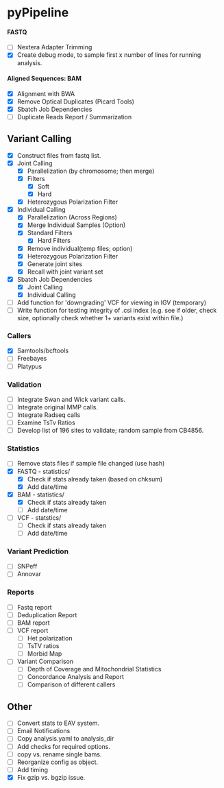 pyPipeline
=========

#### FASTQ

- [ ] Nextera Adapter Trimming
- [X] Create debug mode, to sample first x number of lines for running analysis.

#### Aligned Sequences: BAM

- [X] Alignment with BWA
- [X] Remove Optical Duplicates (Picard Tools)
- [X] Sbatch Job Dependencies
- [ ] Duplicate Reads Report / Summarization

## Variant Calling

- [X] Construct files from fastq list.
- [X] Joint Calling
	- [X] Parallelization (by chromosome; then merge)
	- [X] Filters
		- [X] Soft
		- [X] Hard
	- [X] Heterozygous Polarization Filter
- [X] Individual Calling
	- [X] Parallelization (Across Regions)
	- [X] Merge Individual Samples (Option)
	- [X] Standard Filters
		- [X] Hard Filters
	- [X] Remove individual(temp files; option)
	- [X] Heterozygous Polarization Filter
	- [X] Generate joint sites
	- [X] Recall with joint variant set
- [X] Sbatch Job Dependencies
	- [X] Joint Calling
	- [X] Individual Calling
- [ ] Add function for 'downgrading' VCF for viewing in IGV (temporary)
- [ ] Write function for testing integrity of .csi index (e.g. see if older, check size, optionally check whether 1+ variants exist within file.)

### Callers 

- [X] Samtools/bcftools
- [ ] Freebayes
- [ ] Platypus

### Validation

- [ ] Integrate Swan and Wick variant calls.
- [ ] Integrate original MMP calls.
- [ ] Integrate Radseq calls
- [ ] Examine TsTv Ratios
- [ ] Develop list of 196 sites to validate; random sample from CB4856.

### Statistics

- [ ] Remove stats files if sample file changed (use hash)
- [X] FASTQ - statistics/
	- [X] Check if stats already taken (based on chksum)
	- [X] Add date/time
- [X] BAM - statistics/
	- [X] Check if stats already taken
	- [ ] Add date/time
- [ ] VCF - statstics/
	- [ ] Check if stats already taken
	- [ ] Add date/time

### Variant Prediction

- [ ] SNPeff
- [ ] Annovar

### Reports

- [ ] Fastq report
- [ ] Deduplication Report
- [ ] BAM report
- [ ] VCF report
	- [ ] Het polarization
	- [ ] TsTV ratios
	- [ ] Morbid Map
- [ ] Variant Comparison
	- [ ] Depth of Coverage and Mitochondrial Statistics
	- [ ] Concordance Analysis and Report
	- [ ] Comparison of different callers

## Other

- [ ] Convert stats to EAV system.
- [ ] Email Notifications
- [ ] Copy analysis.yaml to analysis_dir
- [ ] Add checks for required options.
- [ ] copy vs. rename single bams.
- [ ] Reorganize config as object.
- [ ] Add timing
- [X] Fix gzip vs. bgzip issue.
